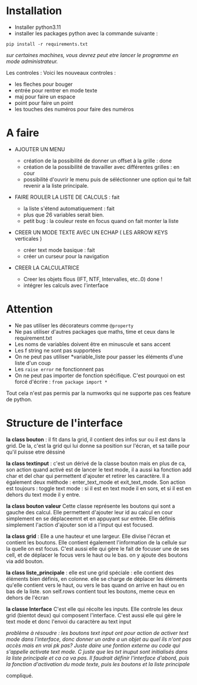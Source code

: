 # Installation

- Installer python3.11
- installer les packages python avec la commande suivante : 

```
pip install -r requirements.txt
```
*sur certaines machines, vous devrez peut etre lancer le programme en mode administrateur.*

Les controles : 
Voici les nouveaux controles : 

- les fleches pour bouger 
- entrée pour rentrer en mode texte
- maj pour faire un espace 
- point pour faire un point
- les touches des numéros pour faire des numéros

# A faire 

- AJOUTER UN MENU 
    - création de la possibilité de donner un offset à la grille : done
    - création de la possibilité de travailler avec différentes grilles : en cour
    - possibilité d'ouvrir le menu puis de séléctionner une option qui te fait revenir a la liste principale.

- FAIRE ROULER LA LISTE DE CALCULS  : fait
    - la liste s'étend automatiquement : fait
    - plus que 26 variables serait bien. 
    - petit bug : la couleur reste en focus quand on fait monter la liste
- CREER UN MODE TEXTE AVEC UN ECHAP ( LES ARROW KEYS verticales ) 
    - créer text mode basique : fait
    - créer un curseur pour la navigation

- CREER LA CALCULATRICE
    - Creer les objets flous (IFT, NTF, Intervalles, etc..0) done ! 
    - intégrer les calculs avec l'interface
    

# Attention

- Ne pas utiliser les décorateurs comme ```@property```
- Ne pas utiliser d'autres packages que maths, time et ceux dans le requirement.txt
- Les noms de variables doivent être en minuscule et sans accent
- Les f string ne sont pas supportées
- On ne peut pas utiliser *variable_liste pour passer les éléments d'une liste d'un coup
- Les ```raise error``` ne fonctionnent pas
- On ne peut pas importer de fonction spécifique. C'est pourquoi on est forcé d'écrire : ```from package import *```


Tout cela n'est pas permis par la numworks qui ne supporte pas ces feature de python. 

# Structure de l'interface 
**la class bouton** : il fit dans la grid, il contient des infos sur ou il est dans la grid. De la, c'est la grid qui lui donne sa position sur l'écran, et sa taille pour qu'il puisse etre déssiné


**la class textinput** : c'est un dérivé de la classe bouton mais en plus de  ca, son action quand activé est de lancer le text mode, il a aussi ka fonction add char et del char qui permettent d'ajouter et retirer les caractère. Il a également deux méthode : enter_text_mode et exit_text_mode. Son action est toujours : toggle text mode : si il est en text mode il en sors, et si il est en dehors du text mode il y entre. 



**la class bouton valeur** Cette classe représente les boutons qui sont a gauche des calcul. Elle permettent d'ajouter leur id au calcul en cour simplement en se déplaceemnt et en appuyant sur entrée. Elle définis simplement l'action d'ajouter son id a l'input qui est focused.

**la class grid** : Elle a une hauteur et une largeur. Elle divise l'écran et contient les boutons. Elle contient également l'information de la cellule sur la quelle on est focus. C'est aussi elle qui gère le fait de focuser une de ses cell, et de déplacer le focus vers le haut ou le bas. on y ajoute des boutons via add bouton. 

**la class liste_principale** : elle est une grid spéciale : elle contient des éléments bien définis, en colonne. elle se charge de déplacer les éléments qu'elle contient vers le haut, ou vers le bas quand on arrive en haut ou en bas de la liste. son self.rows contient tout les boutons, meme ceux en dehors de l'écran


**la classe Interface**
C'est elle qui récolte les inputs. Elle controle les deux grid (bientot deux) qui composent l'interface. C'est aussi elle qui gère le text mode et donc l'envoi du caractère au text input


*problème à résoudre : les boutons text input ont pour action de activer text mode dans l'interface, donc donner un ordre a un objet au quel ils n'ont pas accès mais en vrai pk pas? Juste daire une fontion externe au code qui s'appelle activate text mode. C juste que les txt inuput sont initialisés dans la liste principale et ca ca va pas. Il faudrait définir l'interface d'abord, puis la fonction d'activation du mode texte, puis les boutons et la liste principale*

compliqué.